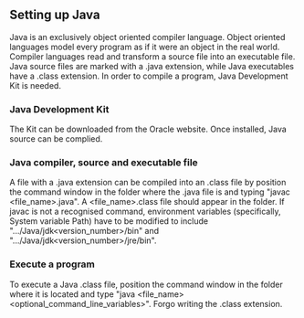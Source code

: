 ## Setting up Java

Java is an exclusively object oriented compiler language. Object oriented languages model every program as
if it were an object in the real world. Compiler languages read and transform a source file into an executable
file. Java source files are marked with a .java extension, while Java executables have a .class extension.
In order to compile a program, Java Development Kit is needed.

### Java Development Kit

The Kit can be downloaded from the Oracle website. Once installed, Java source can be complied.

### Java compiler, source and executable file

A file with a .java extension can be compiled into an .class file by position the command window in the
folder where the .java file is and typing "javac <file_name>.java". A <file_name>.class file should appear
in the folder. If javac is not a recognised command, environment variables (specifically, System variable Path)
have to be modified to include ".../Java/jdk<version_number>/bin" and ".../Java/jdk<version_number>/jre/bin".

### Execute a program

To execute a Java .class file, position the command window in the folder where it is located and type
"java <file_name> <optional_command_line_variables>". Forgo writing the .class extension.